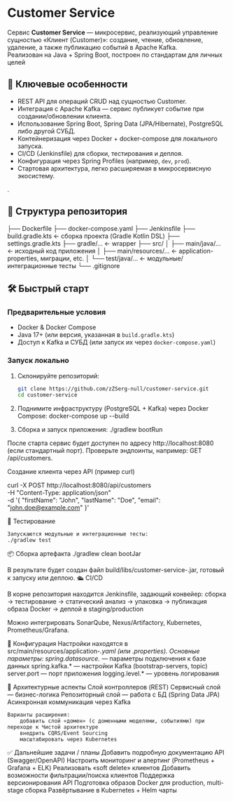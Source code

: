 # Customer Service

Сервис **Customer Service** — микросервис, реализующий управление сущностью «Клиент (Customer)»: создание, чтение, обновление, удаление, а также публикацию событий в Apache Kafka.  
Реализован на Java + Spring Boot, построен по стандартам для личных целей

## 🚀 Ключевые особенности

- REST API для операций CRUD над сущностью Customer.  
- Интеграция с Apache Kafka — сервис публикует событие при создании/обновлении клиента.  
- Использование Spring Boot, Spring Data (JPA/Hibernate), PostgreSQL либо другой СУБД.  
- Контейнеризация через Docker + docker-compose для локального запуска.  
- CI/CD (Jenkinsfile) для сборки, тестирования и деплоя.  
- Конфигурация через Spring Profiles (например, `dev`, `prod`).  
- Стартовая архитектура, легко расширяемая в микросервисную экосистему.

.
## 📁 Структура репозитория
├── Dockerfile
├── docker-compose.yaml
├── Jenkinsfile
├── build.gradle.kts ← сборка проекта (Gradle Kotlin DSL)
├── settings.gradle.kts
├── gradle/… ← wrapper
├── src/
│ ├── main/java/… ← исходный код приложения
│ ├── main/resources/… ← application-properties, миграции, etc.
│ └── test/java/… ← модульные/интеграционные тесты
└── .gitignore

## 🛠 Быстрый старт

### Предварительные условия

- Docker & Docker Compose  
- Java 17+ (или версия, указанная в `build.gradle.kts`)  
- Доступ к Kafka и СУБД (или запуск их через `docker-compose.yaml`)  

### Запуск локально

1. Склонируйте репозиторий:
   ```bash
   git clone https://github.com/zZSerg-null/customer-service.git
   cd customer-service

2. Поднимите инфраструктуру (PostgreSQL + Kafka) через Docker Compose:
docker-compose up --build

3. Сборка и запуск приложения:
    ./gradlew bootRun

После старта сервис будет доступен по адресу http://localhost:8080 (если стандартный порт).
Проверьте эндпоинты, например: GET /api/customers.

Создание клиента через API (пример curl)

curl -X POST http://localhost:8080/api/customers \
  -H "Content-Type: application/json" \
  -d '{
        "firstName": "John",
        "lastName": "Doe",
        "email": "john.doe@example.com"
      }'

🧪 Тестирование

    Запускаются модульные и интеграционные тесты:
    ./gradlew test


📦 Сборка артефакта
./gradlew clean bootJar

В результате будет создан файл build/libs/customer-service-<version>.jar, готовый к запуску или деплою.
🛳 CI/CD

В корне репозитория находится Jenkinsfile, задающий конвейер:
    сборка → тестирование → статический анализ → упаковка → публикация образа Docker → деплой в staging/production

Можно интегрировать SonarQube, Nexus/Artifactory, Kubernetes, Prometheus/Grafana.

🔧 Конфигурация
Настройки находятся в src/main/resources/application-*.yaml (или .properties). Основные параметры:
    spring.datasource.* — параметры подключения к базе данных
    spring.kafka.* — настройки Kafka (bootstrap-servers, topic)
    server.port — порт приложения
    logging.level.* — уровень логирования

🧱 Архитектурные аспекты
    Слой контроллеров (REST)
    Сервисный слой — бизнес-логика
    Репозиторный слой — работа с БД (Spring Data JPA)
    Асинхронная коммуникация через Kafka
    
    Варианты расширения:
        добавить слой «домен» (с доменными моделями, событиями) при переходе к Чистой архитектуре
        внедрить CQRS/Event Sourcing
        масштабировать через Kubernetes

✅ Дальнейшие задачи / планы
    Добавить подробную документацию API (Swagger/OpenAPI)
    Настроить мониторинг и алертинг (Prometheus + Grafana + ELK)
    Реализовать «soft delete» клиентов
    Добавить возможности фильтрации/поиска клиентов
    Поддержка версионирования API
    Подготовка образов Docker для production, multi-stage сборка
    Развёртывание в Kubernetes + Helm чарты
